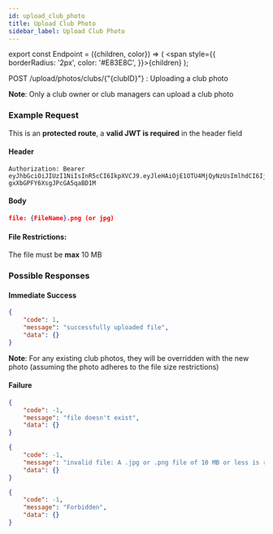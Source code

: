 ```yaml
---
id: upload_club_photo
title: Upload Club Photo
sidebar_label: Upload Club Photo
---
```


export const Endpoint = ({children, color}) => ( <span style={{
      borderRadius: '2px',
      color: '#E83E8C',
    }}>{children}</span> );

<Endpoint>POST /upload/photos/clubs/{"{clubID}"} </Endpoint>: Uploading a club photo

**Note**: Only a club owner or club managers can upload a club photo

### Example Request
This is an **protected route**, a **valid JWT is required** in the header field
#### Header
```
Authorization: Bearer eyJhbGciOiJIUzI1NiIsInR5cCI6IkpXVCJ9.eyJleHAiOjE1OTU4MjQyNzUsImlhdCI6IjIwMjAtMDctMjdUMDA6MjY6MTUuNzg5NTg0Mi0wNDowMCIsInN1YiI6ImNocmlzIn0.5US2_ITKcfgkpEbfsR-gxXbGPFY6XsgJPcGA5qaBD1M
```
#### Body
```json
file: {FileName}.png (or jpg)
```
#### File Restrictions: 

The file must be **max** 10 MB

### Possible Responses
#### Immediate Success
```json
{
	"code": 1,
	"message": "successfully uploaded file",
	"data": {}
}
```
**Note**: For any existing club photos, they will be overridden with the new photo (assuming the photo adheres to the file size restrictions)
#### Failure
```json
{
	"code": -1,
	"message": "file doesn't exist",
	"data": {}
}
```
```json
{
	"code": -1,
	"message": "invalid file: A .jpg or .png file of 10 MB or less is required",
	"data": {}
}
```
```json
{
	"code": -1,
	"message": "Forbidden",
	"data": {}
}
```
